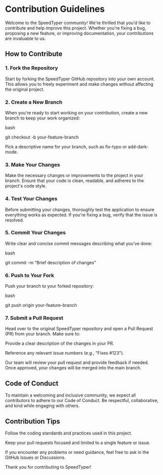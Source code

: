 # Contribution Guidelines
Welcome to the SpeedTyper community! We're thrilled that you'd like to contribute and help improve this project. Whether you're fixing a bug, proposing a new feature, or improving documentation, your contributions are invaluable to us.

## How to Contribute
### 1. Fork the Repository

Start by forking the SpeedTyper GitHub repository into your own account. This allows you to freely experiment and make changes without affecting the original project.

### 2. Create a New Branch

When you're ready to start working on your contribution, create a new branch to keep your work organized:

bash

git checkout -b your-feature-branch

Pick a descriptive name for your branch, such as fix-typo or add-dark-mode.

### 3. Make Your Changes

Make the necessary changes or improvements to the project in your branch. Ensure that your code is clean, readable, and adheres to the project's code style.

### 4. Test Your Changes

Before submitting your changes, thoroughly test the application to ensure everything works as expected. If you're fixing a bug, verify that the issue is resolved.

### 5. Commit Your Changes

Write clear and concise commit messages describing what you've done:

bash

git commit -m "Brief description of changes"

### 6. Push to Your Fork

Push your branch to your forked repository:

bash

git push origin your-feature-branch

### 7. Submit a Pull Request

Head over to the original SpeedTyper repository and open a Pull Request (PR) from your branch. Make sure to:

Provide a clear description of the changes in your PR.

Reference any relevant issue numbers (e.g., "Fixes #123").

Our team will review your pull request and provide feedback if needed. Once approved, your changes will be merged into the main branch.

## Code of Conduct
To maintain a welcoming and inclusive community, we expect all contributors to adhere to our Code of Conduct. Be respectful, collaborative, and kind while engaging with others.

## Contribution Tips

Follow the coding standards and practices used in this project.

Keep your pull requests focused and limited to a single feature or issue.

If you encounter any problems or need guidance, feel free to ask in the GitHub Issues or Discussions.

Thank you for contributing to SpeedTyper!
